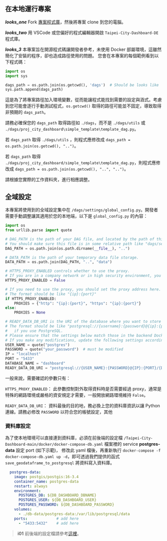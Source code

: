 ## 在本地運行專案

**_looks_one_** Fork [專案程式庫](https://github.com/tpe-doit/Taipei-City-Dashboard)，然後將專案 clone 到您的電腦。

**_looks_two_** 用 VSCode 或您偏好的程式編輯器開啟 `Taipei-City-Dashboard-DE` 程式庫。

**_looks_3_** 本專案旨在開源程式碼讓開發者參考，未使用 Docker 部屬環境，這雖然簡化了安裝的程序，卻也造成路徑使用的問題。
您會在本專案的每個範例看到以下程式碼：

```python
import os
import sys

dags_path = os.path.join(os.getcwd(), 'dags')  # Should be looks like '.../dags'
sys.path.append(dags_path)
```

這是為了將專案路徑加入環境變數，從而能讓程式能找到需要的設定與涵式。考慮到您可能會逐行手動測試程式，`os.getcwd()` 取得的路徑可能並不固定，導致取得非預期的 `dags_path`。

請務必確保您的 `dags_path` 取得路徑如 `./dags`，而不是 `./dags/utils` 或 `./dags/proj_city_dashboard\simple_template\template_dag.py`。

若 `dags_path` 取得 `./dags/utils` ，則程式應修改成 `dags_path = os.path.join(os.getcwd(), "..")`。

若 `dags_path` 取得 `./dags/proj_city_dashboard/simple_template\template_dag.py`，則程式應修改成 `dags_path = os.path.join(os.getcwd(), "..", "..")`。

請根據您實際的工作資料夾，進行相應調整。


## 全域設定
本專案將使用到的全域設定集中在 `/dags/settings/global_config.py`。開發者需要手動調整讓其適用於您的本地端，以下是 `global_config.py` 的內容：
```python
import os
from urllib.parse import quote

# DAG_PATH is the path of your DAG file, and located by the path of this file.
# You should make sure this file is in some relative path like "dags/settings/global_config.py"
DAG_PATH = os.path.join(os.path.dirname(__file__), "..")

# DATA_PATH is the path of your temporary data file storage.
DATA_PATH = os.path.join(DAG_PATH, "..", "data")

# HTTPS_PROXY_ENABLED controls whether to use the proxy.
# If you are in a company network or in high security environment, you may need to set this to True.
HTTPS_PROXY_ENABLED = False

# If you need to use the proxy, you should set the proxy address here.
# The format should be like "{ip}:{port}"
if HTTPS_PROXY_ENABLED:
    PROXIES = {"http": "{ip}:{port}", "https": "{ip}:{port}"}
else:
    PROXIES = None

# READY_DATA_DB_URI is the URI of the database where you want to store the data.
# The format should be like "postgresql://{username}:{password}@{ip}:{port}/{database_name}"
#   if you use PostgreSQL.
# Please ensure that the settings below match those in the backend Docker YAML.
# If you make any modifications, update the following settings accordingly.
USER_NAME = quote("postgres")
PASSWORD = quote("your_password")  # must be modified
IP = "localhost"
PORT = "5433"
DATABASE_NAME = "dashboard"
READY_DATA_DB_URI = "postgresql://{USER_NAME}:{PASSWORD}@{IP}:{PORT}/{DATABASE_NAME}"
```

一般來說，需要確認的參數只有：

`HTTPS_PROXY_ENABLED`： 此參數控制對外取得資料時是否需要經過 proxy，通常是特殊的網路環境或嚴格的資安規定才需要，一般開放網路環境維持 `False`。

`READY_DATA_DB_URI`： 資料最後的目的地，務必換上您的資料庫資訊以讓 Python 連線。請務必修改 `PASSWORD` 以符合您的帳號設定，其他


### 資料庫設定

為了使本地環境可以直接連到資料庫，必須在前後端的設定檔 `/Taipei-City-Dashboard-main/docker/docker-compose-db.yaml` 檔案裡的 service **postgres-data** 設定 port (如下示範)，
修改此 yaml 檔後，再重新執行 `docker-compose -f docker-compose-db.yaml up -d`，即可透過我們提供的函式 `save_geodataframe_to_postgresql` 將資料寫入資料庫。

``` yaml
  postgres-data:
    image: postgis/postgis:16-3.4
    container_name: postgres-data
    restart: always
    environment:
      POSTGRES_DB: ${DB_DASHBOARD_DBNAME}
      POSTGRES_USER: ${DB_DASHBOARD_USER}
      POSTGRES_PASSWORD: ${DB_DASHBOARD_PASSWORD}
    volumes:
      - ./db-data/postgres-data:/var/lib/postgresql/data
    ports:             # add here
      - "5433:5432"    # add here
```

> **i01**
> 前後端的設定檔請參考[這裡](https://tuic.gov.taipei/documentation/back-end/project-setup)。

